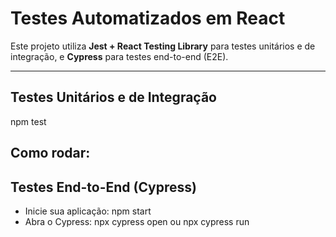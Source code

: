 # Testes Automatizados em React

Este projeto utiliza **Jest + React Testing Library** para testes unitários e de integração, e **Cypress** para testes end-to-end (E2E).

---

## Testes Unitários e de Integração
npm test

## Como rodar:

## Testes End-to-End (Cypress)
- Inicie sua aplicação:
npm start
- Abra o Cypress:
npx cypress open ou npx cypress run
